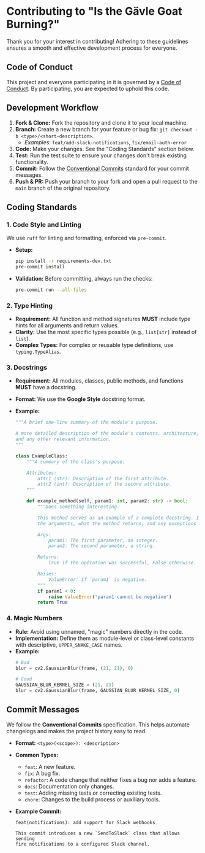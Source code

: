 # Contributing to "Is the Gävle Goat Burning?"

Thank you for your interest in contributing! Adhering to these guidelines ensures a smooth and effective development process for everyone.

## Code of Conduct

This project and everyone participating in it is governed by a [Code of Conduct](CODE_OF_CONDUCT.md). By participating, you are expected to uphold this code.

## Development Workflow

1.  **Fork & Clone:** Fork the repository and clone it to your local machine.
2.  **Branch:** Create a new branch for your feature or bug fix: `git checkout -b <type>/<short-description>`.
    -   *Examples:* `feat/add-slack-notifications`, `fix/email-auth-error`
3.  **Code:** Make your changes. See the "Coding Standards" section below.
4.  **Test:** Run the test suite to ensure your changes don't break existing functionality.
5.  **Commit:** Follow the [Conventional Commits](https://www.conventionalcommits.org/en/v1.0.0/) standard for your commit messages.
6.  **Push & PR:** Push your branch to your fork and open a pull request to the `main` branch of the original repository.

## Coding Standards

### 1. Code Style and Linting

We use `ruff` for linting and formatting, enforced via `pre-commit`.

-   **Setup:**
    ```bash
    pip install -r requirements-dev.txt
    pre-commit install
    ```
-   **Validation:** Before committing, always run the checks:
    ```bash
    pre-commit run --all-files
    ```

### 2. Type Hinting

-   **Requirement:** All function and method signatures **MUST** include type hints for all arguments and return values.
-   **Clarity:** Use the most specific types possible (e.g., `list[str]` instead of `list`).
-   **Complex Types:** For complex or reusable type definitions, use `typing.TypeAlias`.

### 3. Docstrings

-   **Requirement:** All modules, classes, public methods, and functions **MUST** have a docstring.
-   **Format:** We use the **Google Style** docstring format.

-   **Example:**
    ```python
    """A brief one-line summary of the module's purpose.

    A more detailed description of the module's contents, architecture,
    and any other relevant information.
    """

    class ExampleClass:
        """A summary of the class's purpose.

        Attributes:
            attr1 (str): Description of the first attribute.
            attr2 (int): Description of the second attribute.
        """

        def example_method(self, param1: int, param2: str) -> bool:
            """Does something interesting.

            This method serves as an example of a complete docstring. It details
            the arguments, what the method returns, and any exceptions it might raise.

            Args:
                param1: The first parameter, an integer.
                param2: The second parameter, a string.

            Returns:
                True if the operation was successful, False otherwise.

            Raises:
                ValueError: If `param1` is negative.
            """
            if param1 < 0:
                raise ValueError("param1 cannot be negative")
            return True
    ```

### 4. Magic Numbers

-   **Rule:** Avoid using unnamed, "magic" numbers directly in the code.
-   **Implementation:** Define them as module-level or class-level constants with descriptive, `UPPER_SNAKE_CASE` names.
-   **Example:**
    ```python
    # Bad
    blur = cv2.GaussianBlur(frame, (21, 21), 0)

    # Good
    GAUSSIAN_BLUR_KERNEL_SIZE = (21, 21)
    blur = cv2.GaussianBlur(frame, GAUSSIAN_BLUR_KERNEL_SIZE, 0)
    ```

## Commit Messages

We follow the **Conventional Commits** specification. This helps automate changelogs and makes the project history easy to read.

-   **Format:** `<type>(<scope>): <description>`
-   **Common Types:**
    -   `feat`: A new feature.
    -   `fix`: A bug fix.
    -   `refactor`: A code change that neither fixes a bug nor adds a feature.
    -   `docs`: Documentation only changes.
    -   `test`: Adding missing tests or correcting existing tests.
    -   `chore`: Changes to the build process or auxiliary tools.

-   **Example Commit:**
    ```
    feat(notifications): add support for Slack webhooks

    This commit introduces a new `SendToSlack` class that allows sending
    fire notifications to a configured Slack channel.
    ```

